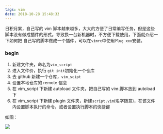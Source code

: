 ```yaml
---
tags: vim
date: 2018-10-28 15:48:33
---
```


日积月累，自己写的 vim 脚本越来越多，大大的方便了日常编写任务，但是这些脚本没有做成插件的形式，导致换一台新机器时，不方便下载使用，下面就介绍一下如何把
自己写的脚本做成一个插件，可以在`vimrc`中使用`Plug xxx`安装。

### begin

1.  新建文件夹，命名为`vim_script`
2.  进入文件价，执行 `git init`初始化一个仓库
3.  去 github 新建一个仓库，`vim_scipt`
4.  设置本地仓库的 remote 信息
5.  在 vim_script 下新建 autoload 文件夹，把自己写的 vim 脚本放到 autoload 下
6.  在 vim_script 下新建 plugin 文件夹，新建`script.vim`(名字随意)，在该文件内设置脚本执行的命令，或者设置执行脚本的快捷键

如图：

![](http://ogbkru1bq.bkt.clouddn.com/1540713719.png)
